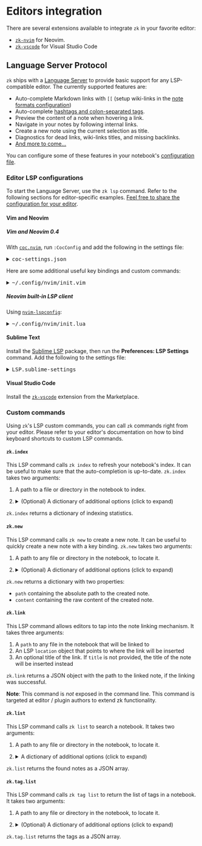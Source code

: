 # Editors integration

There are several extensions available to integrate `zk` in your favorite
editor:

- [`zk-nvim`](https://github.com/zk-org/zk-nvim) for Neovim.
- [`zk-vscode`](https://github.com/zk-org/zk-vscode) for Visual Studio Code

## Language Server Protocol

`zk` ships with a
[Language Server](https://microsoft.github.io/language-server-protocol/overviews/lsp/overview/)
to provide basic support for any LSP-compatible editor. The currently supported
features are:

- Auto-complete Markdown links with `[[` (setup wiki-links in the
  [note formats configuration](../notes/note-format.md))
- Auto-complete [hashtags and colon-separated tags](../notes/tags.md).
- Preview the content of a note when hovering a link.
- Navigate in your notes by following internal links.
- Create a new note using the current selection as title.
- Diagnostics for dead links, wiki-links titles, and missing backlinks.
- [And more to come...](https://github.com/zk-org/zk/issues/22)

You can configure some of these features in your notebook's
[configuration file](../config/config-lsp.md).

### Editor LSP configurations

To start the Language Server, use the `zk lsp` command. Refer to the following
sections for editor-specific examples.
[Feel free to share the configuration for your editor](https://github.com/zk-org/zk/issues/22).

#### Vim and Neovim

##### Vim and Neovim 0.4

With [`coc.nvim`](https://github.com/neoclide/coc.nvim), run `:CocConfig` and
add the following in the settings file:

<details><summary><tt>coc-settings.json</tt></summary>

```jsonc
{
  // Important, otherwise link completion containing spaces and other special characters won't work.
  "suggest.invalidInsertCharacters": [],

  "languageserver": {
    "zk": {
      "command": "zk",
      "args": ["lsp"],
      "trace.server": "messages",
      "filetypes": ["markdown"],
    },
  },
}
```

</details>

Here are some additional useful key bindings and custom commands:

<details><summary><tt>~/.config/nvim/init.vim</tt></summary>

```viml
" User command to index the current notebook.
"
" zk.index expects a notebook path as first argument, so we provide the current
" buffer path with expand("%:p").
command! -nargs=0 ZkIndex :call CocAction("runCommand", "zk.index", expand("%:p"))
nnoremap <leader>zi :ZkIndex<CR>

" User command to create and open a new note, to be called like this:
" :ZkNew {"title": "An interesting subject", "dir": "inbox", ...}
"
" Note the concatenation with the "edit" command to open the note right away.
command! -nargs=? ZkNew :exec "edit ".CocAction("runCommand", "zk.new", expand("%:p"), <args>).path

" Create a new note after prompting for its title.
nnoremap <leader>zn :ZkNew {"title": input("Title: ")}<CR>
" Create a new note in the directory journal/daily.
nnoremap <leader>zj :ZkNew {"dir": "journal/daily"}<CR>
```

</details>

##### Neovim built-in LSP client

Using [`nvim-lspconfig`](https://github.com/neovim/nvim-lspconfig):

<details><summary><tt>~/.config/nvim/init.lua</tt></summary>

```lua
local lspconfig = require('lspconfig')
local configs = require('lspconfig/configs')

configs.zk = {
  default_config = {
    cmd = {'zk', 'lsp'},
    filetypes = {'markdown'},
    root_dir = function()
      return vim.loop.cwd()
    end,
    settings = {}
  };
}

lspconfig.zk.setup({ on_attach = function(client, buffer)
  -- Add keybindings here, see https://github.com/neovim/nvim-lspconfig#keybindings-and-completion
end })
```

</details>

#### Sublime Text

Install the [Sublime LSP](https://github.com/sublimelsp/LSP) package, then run
the **Preferences: LSP Settings** command. Add the following to the settings
file:

<details><summary><tt>LSP.sublime-settings</tt></summary>

```jsonc
{
  "clients": {
    "zk": {
      "enabled": true,
      "command": ["zk", "lsp"],
      "languageId": "markdown",
      "scopes": ["source.markdown"],
      "syntaxes": ["Packages/MarkdownEditing/Markdown.sublime-syntax"],
    },
  },
}
```

</details>

#### Visual Studio Code

Install the
[`zk-vscode`](https://marketplace.visualstudio.com/items?itemName=mickael-menu.zk-vscode)
extension from the Marketplace.

### Custom commands

Using `zk`'s LSP custom commands, you can call `zk` commands right from your
editor. Please refer to your editor's documentation on how to bind keyboard
shortcuts to custom LSP commands.

#### `zk.index`

This LSP command calls `zk index` to refresh your notebook's index. It can be
useful to make sure that the auto-completion is up-to-date. `zk.index` takes two
arguments:

1. A path to a file or directory in the notebook to index.
2. <details><summary>(Optional) A dictionary of additional options (click to expand)</summary>

   | Key     | Type    | Description                       |
   | ------- | ------- | --------------------------------- |
   | `force` | boolean | Reindexes all the notes when true |

   </details>

`zk.index` returns a dictionary of indexing statistics.

#### `zk.new`

This LSP command calls `zk new` to create a new note. It can be useful to
quickly create a new note with a key binding. `zk.new` takes two arguments:

1. A path to any file or directory in the notebook, to locate it.
2. <details><summary>(Optional) A dictionary of additional options (click to expand)</summary>

   | Key                       | Type                 | Description                                                                                                          |
   | ------------------------- | -------------------- | -------------------------------------------------------------------------------------------------------------------- |
   | `title`                   | string               | Title of the new note                                                                                                |
   | `content`                 | string               | Initial content of the note                                                                                          |
   | `dir`                     | string               | Parent directory, relative to the root of the notebook                                                               |
   | `group`                   | string               | [Note configuration group](../config/config-group.md)                                                                |
   | `template`                | string               | [Custom template used to render the note](../notes/template-creation.md)                                             |
   | `extra`                   | dictionary           | A dictionary of extra variables to expand in the template                                                            |
   | `date`                    | string               | A date of creation for the note in natural language, e.g. "tomorrow"                                                 |
   | `edit`                    | boolean              | When true, the editor will open the newly created note (**not supported by all editors**)                            |
   | `dryRun`                  | boolean              | When true, `zk` will not actually create the note on the file system, but will return its generated content and path |
   | `insertLinkAtLocation`    | location<sup>1</sup> | A location in another note where a link to the new note will be inserted                                             |
   | `insertContentAtLocation` | location<sup>1</sup> | A location in another note where the content of the new note will be inserted                                        |

   1. The `location` type is an
      [LSP Location object](https://microsoft.github.io/language-server-protocol/specification#location),
      for example:

   ```json
   {
     "uri": "file:///Users/mickael/notes/9se3.md",
     "range": {
       "end": { "line": 5, "character": 149 },
       "start": { "line": 5, "character": 137 }
     }
   }
   ```

   </details>

`zk.new` returns a dictionary with two properties:

- `path` containing the absolute path to the created note.
- `content` containing the raw content of the created note.

#### `zk.link`

This LSP command allows editors to tap into the note linking mechanism. It takes
three arguments:

1. A `path` to any file in the notebook that will be linked to
2. An LSP `location` object that points to where the link will be inserted
3. An optional title of the link. If `title` is not provided, the title of the
   note will be inserted instead

`zk.link` returns a JSON object with the path to the linked note, if the linking
was successful.

**Note**: This command is _not_ exposed in the command line. This command is
targeted at editor / plugin authors to extend zk functionality.

#### `zk.list`

This LSP command calls `zk list` to search a notebook. It takes two arguments:

1. A path to any file or directory in the notebook, to locate it.
2. <details><summary>A dictionary of additional options (click to expand)</summary>

    | Key              | Type         | Required? | Description                                                                                               |
    | ---------------- | ------------ | --------- | --------------------------------------------------------------------------------------------------------- |
    | `select`         | string array | Yes       | List of note fields to return<sup>1</sup>                                                                 |
    | `hrefs`          | string array | No        | Find notes matching the given path, including its descendants                                             |
    | `limit`          | integer      | No        | Limit the number of notes found                                                                           |
    | `match`          | string array | No        | Terms to search for in the notes                                                                          |
    | `exactMatch`     | boolean      | No        | (deprecated: use `matchStrategy`) Search for exact occurrences of the `match` argument (case insensitive) |
    | `matchStrategy`  | string       | No        | Specify match strategy, which may be "fts" (default), "exact" or "re"                                     |
    | `excludeHrefs`   | string array | No        | Ignore notes matching the given path, including its descendants                                           |
    | `tags`           | string array | No        | Find notes tagged with the given tags                                                                     |
    | `mention`        | string array | No        | Find notes mentioning the title of the given ones                                                         |
    | `mentionedBy`    | string array | No        | Find notes whose title is mentioned in the given ones                                                     |
    | `linkTo`         | string array | No        | Find notes which are linking to the given ones                                                            |
    | `linkedBy`       | string array | No        | Find notes which are linked by the given ones                                                             |
    | `orphan`         | boolean      | No        | Find notes which are not linked by any other note                                                         |
    | `tagless`        | boolean      | No        | Find notes which have no tags                                                                             |
    | `related`        | string array | No        | Find notes which might be related to the given ones                                                       |
    | `maxDistance`    | integer      | No        | Maximum distance between two linked notes                                                                 |
    | `recursive`      | boolean      | No        | Follow links recursively                                                                                  |
    | `created`        | string       | No        | Find notes created on the given date                                                                      |
    | `createdBefore`  | string       | No        | Find notes created before the given date                                                                  |
    | `createdAfter`   | string       | No        | Find notes created after the given date                                                                   |
    | `modified`       | string       | No        | Find notes modified on the given date                                                                     |
    | `modifiedBefore` | string       | No        | Find notes modified before the given date                                                                 |
    | `modifiedAfter`  | string       | No        | Find notes modified after the given date                                                                  |
    | `sort`           | string array | No        | Order the notes by the given criterion                                                                    |

    1. As the output of this command might be very verbose and put a heavy load on
       the LSP client, you need to explicitly set which note fields you want to
       receive with the `select` option. The following fields are available:
       `filename`, `filenameStem`, `path`, `absPath`, `title`, `lead`, `body`,
       `snippets`, `rawContent`, `wordCount`, `tags`, `metadata`, `created`,
       `modified` and `checksum`.

    </details>

`zk.list` returns the found notes as a JSON array.

#### `zk.tag.list`

This LSP command calls `zk tag list` to return the list of tags in a notebook.
It takes two arguments:

1. A path to any file or directory in the notebook, to locate it.
2. <details><summary>(Optional) A dictionary of additional options (click to expand)</summary>

   | Key    | Type         | Required? | Description                                      |
   | ------ | ------------ | --------- | ------------------------------------------------ |
   | `sort` | string array | No        | Order the tags by the given criteria<sup>1</sup> |

   1. The available sort criteria are `name` and `note-count`. You can change
      the order by appending `-` or `+` to the criterion.

   </details>

`zk.tag.list` returns the tags as a JSON array.
